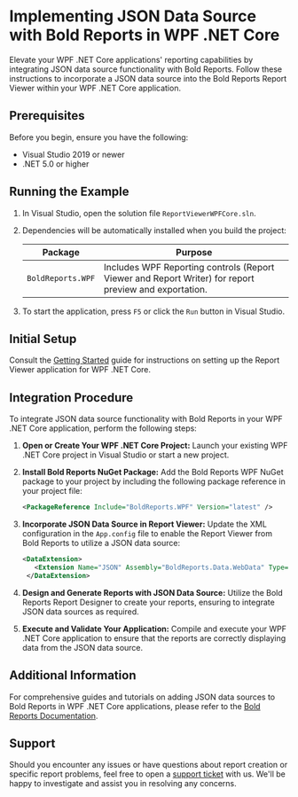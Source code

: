 # Implementing JSON Data Source with Bold Reports in WPF .NET Core

Elevate your WPF .NET Core applications' reporting capabilities by integrating JSON data source functionality with Bold Reports. Follow these instructions to incorporate a JSON data source into the Bold Reports Report Viewer within your WPF .NET Core application.

## Prerequisites

Before you begin, ensure you have the following:

* Visual Studio 2019 or newer
* .NET 5.0 or higher

## Running the Example

1. In Visual Studio, open the solution file `ReportViewerWPFCore.sln`.
2. Dependencies will be automatically installed when you build the project:

   | Package              | Purpose                                                      |
   | -------------------- | ------------------------------------------------------------ |
   | `BoldReports.WPF` | Includes WPF Reporting controls (Report Viewer and Report Writer) for report preview and exportation. |

3. To start the application, press `F5` or click the `Run` button in Visual Studio.

## Initial Setup

Consult the [Getting Started](https://help.boldreports.com/embedded-reporting/wpf-reporting/report-viewer/display-ssrs-rdl-report-in-wpf-net-core-application/) guide for instructions on setting up the Report Viewer application for WPF .NET Core.

## Integration Procedure

To integrate JSON data source functionality with Bold Reports in your WPF .NET Core application, perform the following steps:

1. **Open or Create Your WPF .NET Core Project:**
   Launch your existing WPF .NET Core project in Visual Studio or start a new project.

2. **Install Bold Reports NuGet Package:**
   Add the Bold Reports WPF NuGet package to your project by including the following package reference in your project file:
   ```xml
   <PackageReference Include="BoldReports.WPF" Version="latest" />
   ```

3. **Incorporate JSON Data Source in Report Viewer:**
   Update the XML configuration in the `App.config` file to enable the Report Viewer from Bold Reports to utilize a JSON data source:
   ```xml
   <DataExtension>
      <Extension Name="JSON" Assembly="BoldReports.Data.WebData" Type="BoldReports.Data.WebData.JSONExtension" />
    </DataExtension>
   ```

4. **Design and Generate Reports with JSON Data Source:**
   Utilize the Bold Reports Report Designer to create your reports, ensuring to integrate JSON data sources as required.

5. **Execute and Validate Your Application:**
   Compile and execute your WPF .NET Core application to ensure that the reports are correctly displaying data from the JSON data source.

## Additional Information

For comprehensive guides and tutorials on adding JSON data sources to Bold Reports in WPF .NET Core applications, please refer to the [Bold Reports Documentation](https://help.boldreports.com/).

## Support

Should you encounter any issues or have questions about report creation or specific report problems, feel free to open a [support ticket](https://support.boldreports.com/support) with us. We'll be happy to investigate and assist you in resolving any concerns.